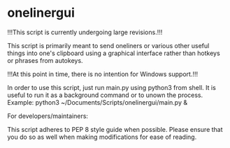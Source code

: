 # onelinergui

!!!This script is currently undergoing large revisions.!!!

This script is primarily meant to send oneliners or various other useful things into one's clipboard using a graphical interface rather than hotkeys or phrases from autokeys.


!!!At this point in time, there is no intention for Windows support.!!!



In order to use this script, just run main.py using python3 from shell. It is useful to run it as a background command or to unown the process. Example: python3 ~/Documents/Scripts/onelinergui/main.py &


For developers/maintainers:

This script adheres to PEP 8 style guide when possible. Please ensure that you do so as well when making modifications for ease of reading.
